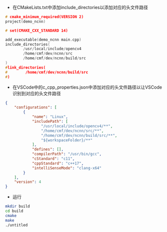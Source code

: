 - 在CMakeLists.txt中添加include_directories以添加对应的头文件路径

```C
# cmake_minimum_required(VERSION 2)
project(demo_ncnn)

# set(CMAKE_CXX_STANDARD 14)

add_executable(demo_ncnn main.cpp)
include_directories(
        /usr/local/include/opencv4
        /home/cmf/dev/ncnn/src
        /home/cmf/dev/ncnn/build/src
)
#link_directories(
#        /home/cmf/dev/ncnn/build/src
#)
```

- 在VSCode中的c_cpp_properties.json中添加对应的头文件路径以让VSCode识别到对应的头文件路径

```json
{
    "configurations": [
        {
            "name": "Linux",
            "includePath": [
                "/usr/local/include/opencv4/**",
                "/home/cmf/dev/ncnn/src/**",
                "/home/cmf/dev/ncnn/build/src/**",
                "${workspaceFolder}/**"
            ],
            "defines": [],
            "compilerPath": "/usr/bin/gcc",
            "cStandard": "c11",
            "cppStandard": "c++17",
            "intelliSenseMode": "clang-x64"
        }
    ],
    "version": 4
}
```

- 运行

```sh
mkdir build
cd build
cmake
make
./untitled
```